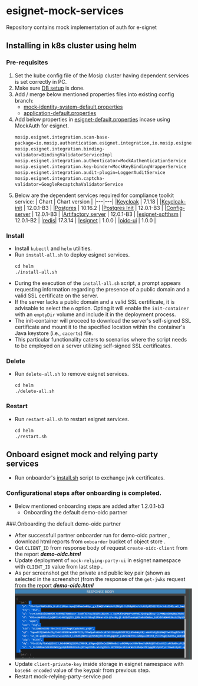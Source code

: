 # esignet-mock-services
Repository contains mock implementation of auth for e-signet

## Installing in k8s cluster using helm
### Pre-requisites
1. Set the kube config file of the Mosip cluster having dependent services is set correctly in PC.
1. Make sure [DB setup](db_scripts/README.md#install-in-existing-mosip-k8-cluster) is done.
1. Add / merge below mentioned properties files into existing config branch:
     * [mock-identity-system-default.properties](https://github.com/mosip/mosip-config/blob/v1.2.0.1-B3/mock-identity-system-default.properties)
     * [application-default.properties](https://github.com/mosip/mosip-config/blob/v1.2.0.1-B3/application-default.properties)
1. Add below properties in [esignet-default.properties](https://github.com/mosip/mosip-config/blob/v1.2.0.1-B3/esignet-default.properties) incase using MockAuth for esignet.
   ```
   mosip.esignet.integration.scan-base-package=io.mosip.authentication.esignet.integration,io.mosip.esignet.mock.integration
   mosip.esignet.integration.binding-validator=BindingValidatorServiceImpl
   mosip.esignet.integration.authenticator=MockAuthenticationService
   mosip.esignet.integration.key-binder=MockKeyBindingWrapperService
   mosip.esignet.integration.audit-plugin=LoggerAuditService
   mosip.esignet.integration.captcha-validator=GoogleRecaptchaValidatorService
   ```
1. Below are the dependent services required for compliance toolkit service:
   | Chart | Chart version |
   |---|---|
   |[Keycloak](https://github.com/mosip/mosip-infra/tree/v1.2.0.1-B3/deployment/v3/external/iam) | 7.1.18 |
   |[Keycloak-init](https://github.com/mosip/mosip-infra/tree/v1.2.0.1-B3/deployment/v3/external/iam) | 12.0.1-B3 |
   |[Postgres](https://github.com/mosip/mosip-infra/tree/v1.2.0.1-B3/deployment/v3/external/postgres) | 10.16.2 |
   |[Postgres Init](https://github.com/mosip/mosip-infra/tree/v1.2.0.1-B3/deployment/v3/external/postgres) | 12.0.1-B3 |
   |[Config-server](https://github.com/mosip/mosip-infra/tree/v1.2.0.1-B3/deployment/v3/mosip/config-server) | 12.0.1-B3 |
   |[Artifactory server](https://github.com/mosip/mosip-infra/tree/v1.2.0.1-B3/deployment/v3/mosip/artifactory) | 12.0.1-B3 |
   |[esignet-softhsm](https://github.com/mosip/esignet/blob/v1.0.0/helm/install-all.sh) | 12.0.1-B2 |
   |[redis](https://github.com/mosip/esignet/blob/v1.0.0/helm/redis)| 17.3.14 |
   |[esignet](https://github.com/mosip/esignet/tree/v1.0.0/helm/esignet) | 1.0.0 |
   |[oidc-ui](https://github.com/mosip/esignet/blob/v1.0.0/helm/oidc-ui) | 1.0.0 |

### Install
* Install `kubectl` and `helm` utilities.
* Run `install-all.sh` to deploy esignet services.
  ```
  cd helm
  ./install-all.sh
  ```
* During the execution of the `install-all.sh` script, a prompt appears requesting information regarding the presence of a public domain and a valid SSL certificate on the server.
* If the server lacks a public domain and a valid SSL certificate, it is advisable to select the `n` option. Opting it will enable the `init-container` with an `emptyDir` volume and include it in the deployment process.
* The init-container will proceed to download the server's self-signed SSL certificate and mount it to the specified location within the container's Java keystore (i.e., `cacerts`) file.
* This particular functionality caters to scenarios where the script needs to be employed on a server utilizing self-signed SSL certificates.

### Delete
* Run `delete-all.sh` to remove esignet services.
  ```
  cd helm
  ./delete-all.sh
  ```

### Restart
* Run `restart-all.sh` to restart esignet services.
  ```
  cd helm
  ./restart.sh
  ```

## Onboard esignet mock and relying party services
* Run onboarder's [install.sh](partner-onboarder) script to exchange jwk certificates.

### Configurational steps after onboarding is completed.
*  Below mentioned onboarding steps are added after 1.2.0.1-b3
   *  Onboarding the default demo-oidc partner

###.Onboarding the default demo-oidc partner
*  After successfull partner onboarder run for demo-oidc partner , download html reports from `onboarder` bucket of object store .
*  Get `CLIENT_ID` from  response body of  request `create-oidc-client` from the report **_demo-oidc.html_**
*  Update deployment of `mock-relying-party-ui` in esignet namespace with `CLIENT_ID` value from last step .
*  As per screenshot get the private and public key pair (shown as selected in the screenshot )from the response of the `get-jwks` request from the report **_demo-oidc.html_**
   ![](docs/images/get-jwks-details.PNG)
*  Update `client-private-key` inside  storage in esignet namespace with  `base64 encoded` value of the keypair from previous step.
*  Restart mock-relying-party-service pod
